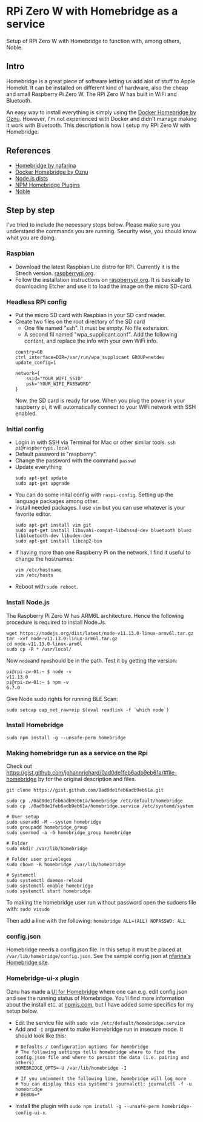 # RPi Zero W with Homebridge as a service
Setup of RPi Zero W with Homebridge to function with, among others, Noble.

## Intro
Homebridge is a great piece of software letting us add alot of stuff to Apple Homekit. It can be installed on different kind of hardware, also the cheap and small Raspberry Pi Zero W. The RPi Zero W has built in WiFi and Bluetooth.

An easy way to install everything is simply using the [Docker Homebridge by Oznu](). However, I'm not experienced with Docker and didn't manage making it work with Bluetooth. This description is how I setup my RPi Zero W with Homebridge.

## References
* [Homebridge by nafarina](https://github.com/nfarina/homebridge)
* [Docker Homebridge by Oznu](https://github.com/oznu/docker-homebridge)
* [Node.js dists](https://nodejs.org/dist/latest/)
* [NPM Homebridge Plugins](https://www.npmjs.com/search?q=keywords:homebridge-plugin)
* [Noble](https://github.com/noble/noble#readme)

## Step by step
I've tried to include the necessary steps below. Please make sure you understand the commands you are running. Security wise, you should know what you are doing.

### Raspbian
* Download the latest Raspbian Lite distro for RPi. Currently it is the Strech version. [raspberrypi.org](https://www.raspberrypi.org/downloads/raspbian/).
* Follow the installation instructions on [raspberrypi.org](https://www.raspberrypi.org/documentation/installation/installing-images/README.md). It is basically to downloading Etcher and use it to load the image on the micro SD-card.

### Headless RPi config
* Put the micro SD card with Raspbian in your SD card reader.
* Create two files on the root directory of the SD card
  * One file named "ssh". It must be empty. No file extension.
  * A second fil named "wpa_supplicant.conf". Add the following content, and replace the info with your own WiFi info.
   ```
   country=GB
   ctrl_interface=DIR=/var/run/wpa_supplicant GROUP=netdev
   update_config=1

   network={
       ssid="YOUR_WIFI_SSID"
       psk="YOUR_WIFI_PASSWORD"
   }
   ```
   Now, the SD card is ready for use. When you plug the power in your raspberry pi, it will automatically connect to your WiFi network with SSH enabled.


### Initial config
* Login in with SSH via Terminal for Mac or other similar tools.
   ```ssh pi@raspberrypi.local```
* Default password is "raspberry".
* Change the password with the command `passwd`
* Update everything
   ```
   sudo apt-get update
   sudo apt-get upgrade
   ```
* You can do some inital config with `raspi-config`. Setting up the language packages among other.
* Install needed packages. I use `vim` but you can use whatever is your favorite editor.
   ```
   sudo apt-get install vim git 
   sudo apt-get install libavahi-compat-libdnssd-dev bluetooth bluez libbluetooth-dev libudev-dev
   sudo apt-get install libcap2-bin
   ```
* If having more than one Raspberry Pi on the network, I find it useful to change the hostnames:
   ```
   vim /etc/hostname
   vim /etc/hosts
   ```
* Reboot with `sudo reboot`.

### Install Node.js
The Raspberry Pi Zero W has ARM6L architecture. Hence the following procedure is required to install Node.Js.
```
wget https://nodejs.org/dist/latest/node-v11.13.0-linux-armv6l.tar.gz
tar -xvf node-v11.13.0-linux-arm6l.tar.gz
cd node-v11.13.0-linux-arm6l
sudo cp -R * /usr/local/
```
Now `node`and `npm`should be in the path. Test it by getting the version:
```
pi@rpi-zw-01:~ $ node -v
v11.13.0
pi@rpi-zw-01:~ $ npm -v
6.7.0
```
Give Node sudo rights for running BLE Scan:
```
sudo setcap cap_net_raw+eip $(eval readlink -f `which node`)
```

### Install Homebridge
```
sudo npm install -g --unsafe-perm homebridge
```

### Making homebridge run as a service on the Rpi
Check out https://gist.github.com/johannrichard/0ad0de1feb6adb9eb61a/#file-homebridge by for the original description and files.
```
git clone https://gist.github.com/0ad0de1feb6adb9eb61a.git
  
sudo cp ./0ad0de1feb6adb9eb61a/homebridge /etc/default/homebridge
sudo cp ./0ad0de1feb6adb9eb61a/homebridge.service /etc/systemd/system

# User setup
sudo useradd -M --system homebridge
sudo groupadd homebridge_group
sudo usermod -a -G homebridge_group homebridge

# Folder
sudo mkdir /var/lib/homebridge

# Folder user priveleges
sudo chown -R homebridge /var/lib/homebridge

# Systemctl
sudo systemctl daemon-reload
sudo systemctl enable homebridge
sudo systemctl start homebridge
```

To making the homebridge user run without password open the sudoers file with:
```sudo visudo```

Then add a line with the following:
```homebridge ALL=(ALL) NOPASSWD: ALL```

### config.json
Homebridge needs a config.json file. In this setup it must be placed at `/var/lib/homebridge/config.json`.
See the sample config.json at [nfarina's Homebridge site](https://github.com/nfarina/homebridge).

### Homebridge-ui-x plugin
Oznu has made a [UI for Homebridge](https://www.npmjs.com/package/homebridge-config-ui-x) where one can e.g. edit config.json and see the running status of Homebridge. You'll find more information about the install etc. at [npmjs.com](https://www.npmjs.com/package/homebridge-config-ui-x), but I have added some specifics for my setup below.
* Edit the service file with  `sudo vim /etc/default/homebridge.service`
* Add and `-I` argument to make Homebridge run in insecure mode. It should look like this:
   ```
   # Defaults / Configuration options for homebridge
   # The following settings tells homebridge where to find the config.json file and where to persist the data (i.e. pairing and others)
   HOMEBRIDGE_OPTS=-U /var/lib/homebridge -I

   # If you uncomment the following line, homebridge will log more
   # You can display this via systemd's journalctl: journalctl -f -u homebridge
   # DEBUG=*
   ```
* Install the plugin with `sudo npm install -g --unsafe-perm homebridge-config-ui-x`.


